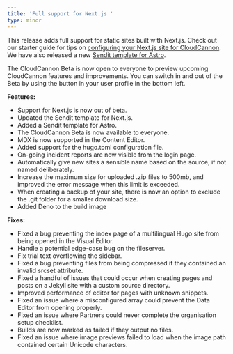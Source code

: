 ```yaml
---
title: 'Full support for Next.js '
type: minor
---
```

This release adds full support for static sites built with Next.js. Check out our starter guide for tips on [configuring your Next.js site for CloudCannon](/documentation/guides/nextjs-starter-guide/). We have also released a new [Sendit template for Astro](https://app.cloudcannon.com/editor#sites/connect/github/CloudCannon/sendit-astro-template/main).

The CloudCannon Beta is now open to everyone to preview upcoming CloudCannon features and improvements. You can switch in and out of the Beta by using the button in your user profile in the bottom left.

**Features:**

* Support for Next.js is now out of beta.
* Updated the Sendit template for Next.js.
* Added a Sendit template for Astro.
* The CloudCannon Beta is now available to everyone.
* MDX is now supported in the Content Editor.
* Added support for the hugo.toml configuration file.
* On-going incident reports are now visible from the login page.
* Automatically give new sites a sensible name based on the source, if not named deliberately.
* Increase the maximum size for uploaded .zip files to 500mb, and improved the error message when this limit is exceeded.
* When creating a backup of your site, there is now an option to exclude the .git folder for a smaller download size.
* Added Deno to the build image

**Fixes:**

* Fixed a bug preventing the index page of a multilingual Hugo site from being opened in the Visual Editor.
* Handle a potential edge-case bug on the fileserver.
* Fix trial text overflowing the sidebar.
* Fixed a bug preventing files from being compressed if they contained an invalid srcset attribute.
* Fixed a handful of issues that could occur when creating pages and posts on a Jekyll site with a custom source directory.
* Improved performance of editor for pages with unknown snippets.
* Fixed an issue where a misconfigured array could prevent the Data Editor from opening properly.
* Fixed an issue where Partners could never complete the organisation setup checklist.
* Builds are now marked as failed if they output no files.
* Fixed an issue where image previews failed to load when the image path contained certain Unicode characters.